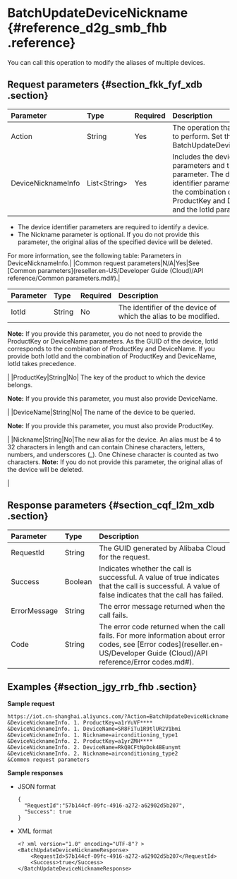# BatchUpdateDeviceNickname {#reference_d2g_smb_fhb .reference}

You can call this operation to modify the aliases of multiple devices.

## Request parameters {#section_fkk_fyf_xdb .section}

|Parameter|Type|Required|Description|
|:--------|:---|:-------|:----------|
|Action|String|Yes|The operation that you want to perform. Set the value to BatchUpdateDeviceNickname.|
|DeviceNicknameInfo|List<String\>|Yes|Includes the device identifier parameters and the Nickname parameter. The device identifier parameters include the combination of ProductKey and DeviceName and the IotId parameter. **Note:** 

-   The device identifier parameters are required to identify a device.
-   The Nickname parameter is optional. If you do not provide this parameter, the original alias of the specified device will be deleted.

 For more information, see the following table: Parameters in DeviceNicknameInfo.|
|Common request parameters|N/A|Yes|See [Common parameters](reseller.en-US/Developer Guide (Cloud)/API reference/Common parameters.md#).|

|Parameter|Type|Required|Description|
|:--------|:---|:-------|:----------|
|IotId|String|No| The identifier of the device of which the alias to be modified.

 **Note:** If you provide this parameter, you do not need to provide the ProductKey or DeviceName parameters. As the GUID of the device, IotId corresponds to the combination of ProductKey and DeviceName. If you provide both IotId and the combination of ProductKey and DeviceName, IotId takes precedence.

 |
|ProductKey|String|No| The key of the product to which the device belongs.

 **Note:** If you provide this parameter, you must also provide DeviceName.

 |
|DeviceName|String|No| The name of the device to be queried.

 **Note:** If you provide this parameter, you must also provide ProductKey.

 |
|Nickname|String|No|The new alias for the device. An alias must be 4 to 32 characters in length and can contain Chinese characters, letters, numbers, and underscores \(\_\). One Chinese character is counted as two characters. **Note:** If you do not provide this parameter, the original alias of the device will be deleted.

 |

## Response parameters {#section_cqf_l2m_xdb .section}

|Parameter|Type|Description|
|:--------|:---|:----------|
|RequestId|String|The GUID generated by Alibaba Cloud for the request.|
|Success|Boolean|Indicates whether the call is successful. A value of true indicates that the call is successful. A value of false indicates that the call has failed.|
|ErrorMessage|String|The error message returned when the call fails.|
|Code|String|The error code returned when the call fails. For more information about error codes, see [Error codes](reseller.en-US/Developer Guide (Cloud)/API reference/Error codes.md#).|

## Examples {#section_jgy_rrb_fhb .section}

**Sample request**

``` {#codeblock_kk3_fm5_32o}
https://iot.cn-shanghai.aliyuncs.com/?Action=BatchUpdateDeviceNickname
&DeviceNicknameInfo. 1. ProductKey=a1rYuVF****
&DeviceNicknameInfo. 1. DeviceName=SR8FiTu1R9tlUR2V1bmi
&DeviceNicknameInfo. 1. Nickname=airconditioning_type1
&DeviceNicknameInfo. 2. ProductKey=a1yrZMH****
&DeviceNicknameInfo. 2. DeviceName=RkQ8CFtNpDok4BEunymt
&DeviceNicknameInfo. 2. Nickname=airconditioning_type2
&Common request parameters
```

**Sample responses**

-   JSON format

    ``` {#codeblock_x5k_98i_nuu}
    {
      "RequestId":"57b144cf-09fc-4916-a272-a62902d5b207",
      "Success": true
    }
    ```

-   XML format

    ``` {#codeblock_37c_br0_j4q}
    <? xml version="1.0" encoding="UTF-8"? >
    <BatchUpdateDeviceNicknameResponse>
        <RequestId>57b144cf-09fc-4916-a272-a62902d5b207</RequestId>
        <Success>true</Success>
    </BatchUpdateDeviceNicknameResponse>
    ```


